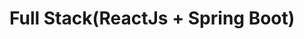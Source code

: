 # Full Stack(ReactJs + Spring Boot)

<!-- Stark Employee System using React Js and Spring Boot Microservices -->


